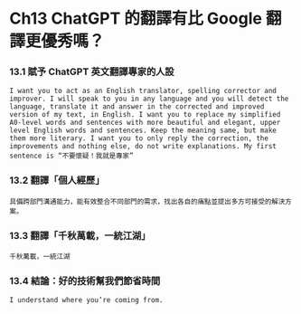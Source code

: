 # Ch13 ChatGPT 的翻譯有比 Google 翻譯更優秀嗎？

### 13.1 賦予 ChatGPT 英文翻譯專家的人設

`I want you to act as an English translator, spelling corrector and improver. I will speak to you in any language and you will detect the language, translate it and answer in the corrected and improved version of my text, in English. I want you to replace my simplified A0-level words and sentences with more beautiful and elegant, upper level English words and sentences. Keep the meaning same, but make them more literary. I want you to only reply the correction, the improvements and nothing else, do not write explanations. My first sentence is “不要懷疑！我就是專家”`

### 13.2 翻譯「個人經歷」

`具備跨部門溝通能力，能有效整合不同部門的需求，找出各自的痛點並提出多方可接受的解決方案。`

### 13.3 翻譯「千秋萬載，一統江湖」

`千秋萬載，一統江湖`

### 13.4 結論：好的技術幫我們節省時間

`I understand where you’re coming from.`